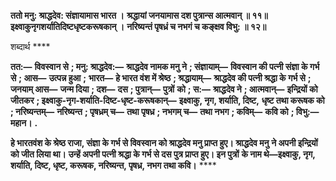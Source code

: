 **ततो मनु: श्राद्धदेव: संज्ञायामास भारत ।** **श्रद्धायां जनयामास दश पुत्रान्स आत्मवान् ॥ ११॥** **इक्ष्वाकुनृगशर्यातिदिष्टधृष्टकरूषकान् ।** **नरिष्यन्तं पृषध्रं च नभगं च कङ्क्षव विभु: ॥ १२॥** 

शब्दार्थ **** 

**तत:—** **विवस्वान से** **; मनु: श्राद्धदेव:—** **श्राद्धदेव नामक मनु ने** **; संज्ञायाम्—** **विवस्वान की पत्नी संज्ञा के गर्भ से** **; आस—** **उत्पन्न हुआ** **;** **भारत—** **हे भारत वंश में श्रेष्ठ** **; श्रद्धायाम्—** **श्राद्धदेव की पत्नी श्रद्धा के गर्भ से** **; जनयाम् आस—** **जन्म दिया** **; दश—** **दस** **; पुत्रान्—** **पुत्रों** **को** **; स:—** **श्राद्धदेव ने** **; आत्मवान्—** **इन्द्रियों को जीतकर** **; इक्ष्वाकु-नृग-शर्याति-दिष्ट-धृष्ट-करूषकान्—** **इक्ष्वाकु, नृग, शर्याति, दिष्ट,** **धृष्ट तथा करूषक को** **; नरिष्यन्तम्—** **नरिष्यन्त** **; पृषध्रम् च—** **तथा पृषध्र** **; नभगम् च—** **तथा नभग** **; कविम्—** **कवि को** **; विभु:—** **महान।** **.** 

**हे भारतवंश के श्रेष्ठ राजा, संज्ञा के गर्भ से विवस्वान को श्राद्धदेव मनु प्राप्त हुए। श्राद्धदेव मनु** **ने अपनी इन्द्रियों को जीत लिया था। उन्हें अपनी पत्नी श्रद्धा के गर्भ से दस पुत्र प्राप्त हुए। इन पुत्रों** **के नाम थे—इक्ष्वाकु, नृग, शर्याति, दिष्ट, धृष्ट, करूषक, नरिष्यन्त, पृषध्र, नभग तथा कवि।** **** 
